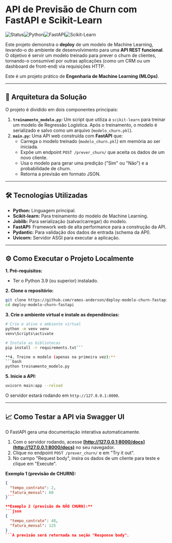 # API de Previsão de Churn com FastAPI e Scikit-Learn

![Status](https://img.shields.io/badge/status-concluído-green)![Python](https://img.shields.io/badge/Python-3.9+-blue?logo=python)![FastAPI](https://img.shields.io/badge/FastAPI-0.95-teal?logo=fastapi)![Scikit-Learn](https://img.shields.io/badge/Scikit--Learn-1.2-orange?logo=scikit-learn)

Este projeto demonstra o **deploy** de um modelo de Machine Learning, levando-o do ambiente de desenvolvimento para uma **API REST funcional**. O objetivo é servir um modelo treinado para prever o churn de clientes, tornando-o consumível por outras aplicações (como um CRM ou um dashboard de front-end) via requisições HTTP.

Este é um projeto prático de **Engenharia de Machine Learning (MLOps)**.

---

## 🚀 Arquitetura da Solução

O projeto é dividido em dois componentes principais:

1.  **`treinamento_modelo.py`:** Um script que utiliza a `scikit-learn` para treinar um modelo de Regressão Logística. Após o treinamento, o modelo é serializado e salvo como um arquivo (`modelo_churn.pkl`).
2.  **`main.py`:** Uma API web construída com **FastAPI** que:
    *   Carrega o modelo treinado (`modelo_churn.pkl`) em memória ao ser iniciada.
    *   Expõe um endpoint `POST /prever_churn/` que aceita os dados de um novo cliente.
    *   Usa o modelo para gerar uma predição ("Sim" ou "Não") e a probabilidade de churn.
    *   Retorna a previsão em formato JSON.

---

## 🛠️ Tecnologias Utilizadas

*   **Python:** Linguagem principal.
*   **Scikit-learn:** Para treinamento do modelo de Machine Learning.
*   **Joblib:** Para serialização (salvar/carregar) do modelo.
*   **FastAPI:** Framework web de alta performance para a construção da API.
*   **Pydantic:** Para validação dos dados de entrada (schema da API).
*   **Uvicorn:** Servidor ASGI para executar a aplicação.

---

## ⚙️ Como Executar o Projeto Localmente

**1. Pré-requisitos:**
*   Ter o Python 3.9 (ou superior) instalado.

**2. Clone o repositório:**
```bash
git clone https://github.com/ramos-anderson/deploy-modelo-churn-fastapi.git
cd deploy-modelo-churn-fastapi
```

**3. Crie o ambiente virtual e instale as dependências:**
```bash
# Crie e ative o ambiente virtual
python -m venv venv
venv\Scripts\activate

# Instale as bibliotecas
pip install -r requirements.txt```

**4. Treine o modelo (apenas na primeira vez):**
```bash
python treinamento_modelo.py
```

**5. Inicie a API:**
```bash
uvicorn main:app --reload
```
O servidor estará rodando em `http://127.0.0.1:8000`.

---

## 📈 Como Testar a API via Swagger UI

O FastAPI gera uma documentação interativa automaticamente.

1.  Com o servidor rodando, acesse **[http://127.0.0.1:8000/docs](http://127.0.0.1:8000/docs)** no seu navegador.
2.  Clique no endpoint `POST /prever_churn/` e em "Try it out".
3.  No campo "Request body", insira os dados de um cliente para teste e clique em "Execute".

**Exemplo 1 (previsão de CHURN):**
```json
{
  "tempo_contrato": 2,
  "fatura_mensal": 60
}```

**Exemplo 2 (previsão de NÃO CHURN):**
```json
{
  "tempo_contrato": 48,
  "fatura_mensal": 125
}
```A previsão será retornada na seção "Response body".
